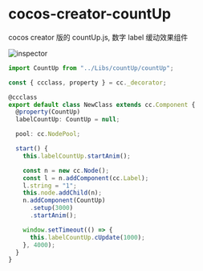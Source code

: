 # cocos-creator-countUp

cocos creator 版的 countUp.js, 数字 label 缓动效果组件

![inspector](https://github.com/R4M80MrX/cocos-creator-countUp/images/inspector.png)

```typescript
import CountUp from "../Libs/countUp/countUp";

const { ccclass, property } = cc._decorator;

@ccclass
export default class NewClass extends cc.Component {
  @property(CountUp)
  labelCountUp: CountUp = null;

  pool: cc.NodePool;

  start() {
    this.labelCountUp.startAnim();

    const n = new cc.Node();
    const l = n.addComponent(cc.Label);
    l.string = "1";
    this.node.addChild(n);
    n.addComponent(CountUp)
      .setup(3000)
      .startAnim();

    window.setTimeout(() => {
      this.labelCountUp.cUpdate(1000);
    }, 4000);
  }
}
```
